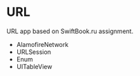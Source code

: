 # URL

URL app based on SwiftBook.ru assignment.

- AlamofireNetwork
- URLSession
- Enum
- UITableView
